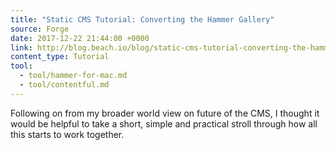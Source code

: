 ```yaml
---
title: "Static CMS Tutorial: Converting the Hammer Gallery"
source: Forge
date: 2017-12-22 21:44:00 +0000
link: http://blog.beach.io/blog/static-cms-tutorial-converting-the-hammer-gallery
content_type: Tutorial
tool:
  - tool/hammer-for-mac.md
  - tool/contentful.md
---
```

Following on from my broader world view on future of the CMS, I thought it would be helpful to take a short, simple and practical stroll through how all this starts to work together. 
